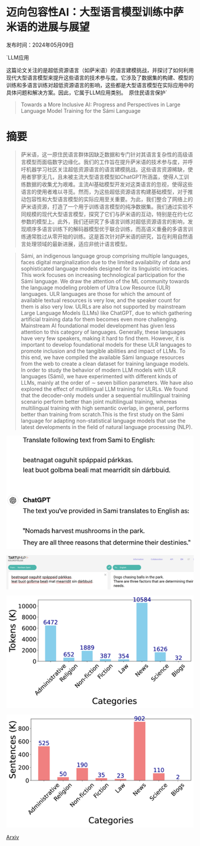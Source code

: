 # 迈向包容性AI：大型语言模型训练中萨米语的进展与展望

发布时间：2024年05月09日

`LLM应用

这篇论文关注的是超低资源语言（如萨米语）的语言建模挑战，并探讨了如何利用现代大型语言模型来提升这些语言的技术参与度。它涉及了数据集的构建、模型的训练和多语言训练对超低资源语言的影响，这些都是大型语言模型在实际应用中的具体问题和解决方案。因此，它属于LLM应用类别。` `原住民语言保护`

> Towards a More Inclusive AI: Progress and Perspectives in Large Language Model Training for the Sámi Language

# 摘要

> 萨米语，这一原住民语言群体因缺乏数据和专门针对其语言复杂性的高级语言模型而面临数字边缘化。我们的工作旨在提升萨米语的技术参与度，并呼吁机器学习社区关注超低资源语言的语言建模挑战。这些语言资源稀缺，使用者寥寥无几，且未被主流大型语言模型如ChatGPT所涵盖，使得人工训练数据的收集尤为艰难。主流AI基础模型开发对这类语言的忽视，使得这些语言的使用者难以寻觅。然而，为这些超低资源语言构建基础模型，对于推动包容性和大型语言模型的实际应用至关重要。为此，我们整合了网络上的萨米语资源，打造了一个用于训练语言模型的纯净数据集。我们通过实验不同规模的现代大型语言模型，探究了它们与萨米语的互动，特别是在约七亿参数的模型上。此外，我们还研究了多语言训练对超低资源语言的影响，发现顺序多语言训练下的解码器模型优于联合训练，而高语义重叠的多语言训练通常胜过从零开始的训练。这是首次针对萨米语的研究，旨在利用自然语言处理领域的最新进展，适应非统计语言模型。

> Sámi, an indigenous language group comprising multiple languages, faces digital marginalization due to the limited availability of data and sophisticated language models designed for its linguistic intricacies. This work focuses on increasing technological participation for the Sámi language. We draw the attention of the ML community towards the language modeling problem of Ultra Low Resource (ULR) languages. ULR languages are those for which the amount of available textual resources is very low, and the speaker count for them is also very low. ULRLs are also not supported by mainstream Large Language Models (LLMs) like ChatGPT, due to which gathering artificial training data for them becomes even more challenging. Mainstream AI foundational model development has given less attention to this category of languages. Generally, these languages have very few speakers, making it hard to find them. However, it is important to develop foundational models for these ULR languages to promote inclusion and the tangible abilities and impact of LLMs. To this end, we have compiled the available Sámi language resources from the web to create a clean dataset for training language models. In order to study the behavior of modern LLM models with ULR languages (Sámi), we have experimented with different kinds of LLMs, mainly at the order of $\sim$ seven billion parameters. We have also explored the effect of multilingual LLM training for ULRLs. We found that the decoder-only models under a sequential multilingual training scenario perform better than joint multilingual training, whereas multilingual training with high semantic overlap, in general, performs better than training from scratch.This is the first study on the Sámi language for adapting non-statistical language models that use the latest developments in the field of natural language processing (NLP).

![迈向包容性AI：大型语言模型训练中萨米语的进展与展望](../../../paper_images/2405.05777/sami2eng.png)

![迈向包容性AI：大型语言模型训练中萨米语的进展与展望](../../../paper_images/2405.05777/tartunlp.png)

![迈向包容性AI：大型语言模型训练中萨米语的进展与展望](../../../paper_images/2405.05777/x1.png)

![迈向包容性AI：大型语言模型训练中萨米语的进展与展望](../../../paper_images/2405.05777/x2.png)

[Arxiv](https://arxiv.org/abs/2405.05777)